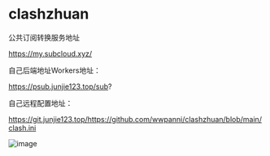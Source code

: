 # clashzhuan
公共订阅转换服务地址

https://my.subcloud.xyz/

自己后端地址Workers地址：

https://psub.junjie123.top/sub?

自己远程配置地址：


https://git.junjie123.top/https://github.com/wwpanni/clashzhuan/blob/main/clash.ini


![image](https://github.com/user-attachments/assets/a6067a26-60a6-4fad-9848-8051033b955c)
